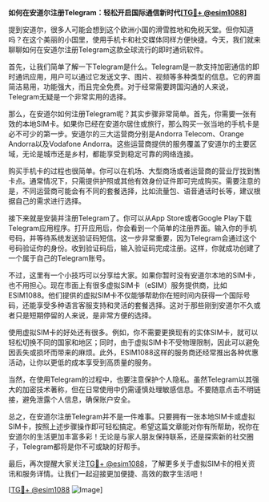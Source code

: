 **如何在安道尔注册Telegram：轻松开启国际通信新时代[[TG💪+ @esim1088](https://t.me/s/esim1088)]**

提到安道尔，很多人可能会想到这个欧洲小国的滑雪胜地和免税天堂。但你知道吗？在这个美丽的小国里，使用手机卡和社交媒体同样方便快捷。今天，我们就来聊聊如何在安道尔注册Telegram这款全球流行的即时通讯软件。

首先，让我们简单了解一下Telegram是什么。Telegram是一款支持加密通信的即时通讯应用，用户可以通过它发送文字、图片、视频等多种类型的信息。它的界面简洁易用，功能强大，而且完全免费。对于经常需要跨国沟通的人来说，Telegram无疑是一个非常实用的选择。

那么，在安道尔如何注册Telegram呢？其实步骤非常简单。首先，你需要一张有效的本地SIM卡。如果你已经在安道尔居住或旅行，那么购买一张当地的手机卡是必不可少的第一步。安道尔的三大运营商分别是Andorra Telecom、Orange Andorra以及Vodafone Andorra。这些运营商提供的服务覆盖了安道尔的主要区域，无论是城市还是乡村，都能享受到稳定可靠的网络连接。

购买手机卡的过程也很简单。你可以在机场、大型商场或者运营商的营业厅找到售卡点。通常情况下，只需提供护照或其他有效身份证件即可完成购买。需要注意的是，不同运营商可能会有不同的套餐选择，比如流量包、语音通话时长等，建议根据自己的需求进行选择。

接下来就是安装并注册Telegram了。你可以从App Store或者Google Play下载Telegram应用程序。打开应用后，你会看到一个简单的注册界面。输入你的手机号码，并等待系统发送验证码短信。这一步非常重要，因为Telegram会通过这个号码验证你的身份。收到验证码后，输入验证码完成注册。这样，你就成功创建了一个属于自己的Telegram账号。

不过，这里有一个小技巧可以分享给大家。如果你暂时没有安道尔本地的SIM卡，也不用担心。现在市面上有很多虚拟SIM卡（eSIM）服务提供商，比如ESIM1088。他们提供的虚拟SIM卡不仅能够帮助你在短时间内获得一个国际号码，还能享受多种语言客服支持和灵活的套餐选择。这对于那些刚到安道尔不久或者只是短期停留的人来说，是非常方便的选择。

使用虚拟SIM卡的好处还有很多。例如，你不需要更换现有的实体SIM卡，就可以轻松切换不同的国家和地区；同时，由于虚拟SIM卡不受物理限制，因此可以避免因丢失或损坏而带来的麻烦。此外，ESIM1088这样的服务商还经常推出各种优惠活动，让你以更低的成本享受到高质量的服务。

当然，在使用Telegram的过程中，也要注意保护个人隐私。虽然Telegram以其强大的加密技术著称，但在日常使用中仍需谨慎处理敏感信息。不要随意点击不明链接，避免泄露个人信息，确保账户安全。

总之，在安道尔注册Telegram并不是一件难事。只要拥有一张本地SIM卡或虚拟SIM卡，按照上述步骤操作即可轻松搞定。希望这篇文章能对你有所帮助，祝你在安道尔的生活更加丰富多彩！无论是与家人朋友保持联系，还是探索新的社交圈子，Telegram都将是你不可或缺的好帮手。

最后，再次提醒大家关注[TG💪+ @esim1088](https://t.me/s/esim1088)，了解更多关于虚拟SIM卡的相关资讯和服务详情。让我们一起迎接更加便捷、高效的数字生活吧！

[[TG💪+ @esim1088](https://t.me/s/esim1088) ![Image](https://i.postimg.cc/4NQfJmqS/Snipaste-2025-05-13-00-14-12.png)]